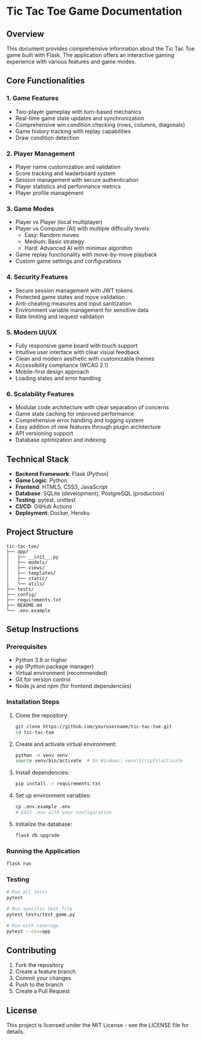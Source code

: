 # Tic Tac Toe Game Documentation

## Overview
This document provides comprehensive information about the Tic Tac Toe game built with Flask. The application offers an interactive gaming experience with various features and game modes.

## Core Functionalities

### 1. Game Features
- Two-player gameplay with turn-based mechanics
- Real-time game state updates and synchronization
- Comprehensive win condition checking (rows, columns, diagonals)
- Game history tracking with replay capabilities
- Draw condition detection

### 2. Player Management
- Player name customization and validation
- Score tracking and leaderboard system
- Session management with secure authentication
- Player statistics and performance metrics
- Player profile management

### 3. Game Modes
- Player vs Player (local multiplayer)
- Player vs Computer (AI) with multiple difficulty levels:
  - Easy: Random moves
  - Medium: Basic strategy
  - Hard: Advanced AI with minimax algorithm
- Game replay functionality with move-by-move playback
- Custom game settings and configurations

### 4. Security Features
- Secure session management with JWT tokens
- Protected game states and move validation
- Anti-cheating measures and input sanitization
- Environment variable management for sensitive data
- Rate limiting and request validation

### 5. Modern UI/UX
- Fully responsive game board with touch support
- Intuitive user interface with clear visual feedback
- Clean and modern aesthetic with customizable themes
- Accessibility compliance (WCAG 2.1)
- Mobile-first design approach
- Loading states and error handling

### 6. Scalability Features
- Modular code architecture with clear separation of concerns
- Game state caching for improved performance
- Comprehensive error handling and logging system
- Easy addition of new features through plugin architecture
- API versioning support
- Database optimization and indexing

## Technical Stack
- **Backend Framework**: Flask (Python)
- **Game Logic**: Python
- **Frontend**: HTML5, CSS3, JavaScript
- **Database**: SQLite (development), PostgreSQL (production)
- **Testing**: pytest, unittest
- **CI/CD**: GitHub Actions
- **Deployment**: Docker, Heroku

## Project Structure
```
tic-tac-toe/
├── app/
│   ├── __init__.py
│   ├── models/
│   ├── views/
│   ├── templates/
│   ├── static/
│   └── utils/
├── tests/
├── config/
├── requirements.txt
├── README.md
└── .env.example
```

## Setup Instructions

### Prerequisites
- Python 3.9 or higher
- pip (Python package manager)
- Virtual environment (recommended)
- Git for version control
- Node.js and npm (for frontend dependencies)

### Installation Steps
1. Clone the repository:
   ```bash
   git clone https://github.com/yourusername/tic-tac-toe.git
   cd tic-tac-toe
   ```

2. Create and activate virtual environment:
   ```bash
   python -m venv venv
   source venv/bin/activate  # On Windows: venv\Scripts\activate
   ```

3. Install dependencies:
   ```bash
   pip install -r requirements.txt
   ```

4. Set up environment variables:
   ```bash
   cp .env.example .env
   # Edit .env with your configuration
   ```

5. Initialize the database:
   ```bash
   flask db upgrade
   ```

### Running the Application
```bash
flask run
```

### Testing
```bash
# Run all tests
pytest

# Run specific test file
pytest tests/test_game.py

# Run with coverage
pytest --cov=app
```

## Contributing
1. Fork the repository
2. Create a feature branch
3. Commit your changes
4. Push to the branch
5. Create a Pull Request

## License
This project is licensed under the MIT License - see the LICENSE file for details.
